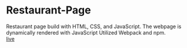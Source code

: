# Restaurant-Page
Restaurant page build with HTML, CSS, and JavaScript. The webpage is dynamically rendered with JavaScript
Utilized Webpack and npm.  
[live](https://spookyflame10.github.io/Restaurant-Page/)  
